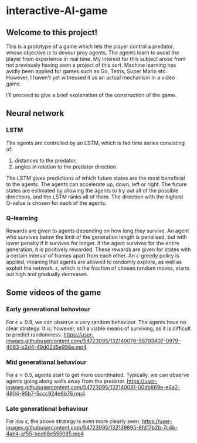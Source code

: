 # interactive-AI-game
## Welcome to this project!

This is a prototype of a game which lets the player control a predator, whose objective is to devour prey agents. The agents learn to avoid the player from experience in real time. My interest for this subject arose from not previously having seen a project of this sort. Machine learning has avidly been applied for games such as Go, Tetris, Super Mario etc. However, I haven't yet witnessed it as an actual mechanism in a video game. 

I'll proceed to give a brief explanation of the construction of the game.

## Neural network
### LSTM

The agents are controlled by an LSTM, which is fed time series consisting of:
1. distances to the predator,
2. angles in relation to the predator direction.

The LSTM gives predictions of which future states are the most beneficial to the agents. The agents can accelerate up, down, left or right. The future states are estimated by allowing the agents to try out all of the possible directions, and the LSTM ranks all of them. The direction with the highest Q-value is chosen for each of the agents.

### Q-learning

Rewards are given to agents depending on how long they survive. An agent who survives below the limit of the generation length is penalised, but with lower penalty if it survives for longer. If the agent survives for the entire generation, it is positively rewarded. These rewards are given for states with a certain interval of frames apart from each other. An $\epsilon$-greedy policy is applied, meaning that agents are allowed to randomly explore, as well as exploit the network. $\epsilon$, which is the fraction of chosen random moves, starts out high and gradually decreases. 

## Some videos of the game

### Early generational behaviour
For $\epsilon\approx 0.9$, we can observe a very random behaviour. The agents have no clear strategy. It is, however, still a viable means of surviving, as it is difficult to predict randomness. 
https://user-images.githubusercontent.com/54723095/132140076-98793407-0979-4083-b2d4-49d02d5e998e.mp4

### Mid generational behaviour
For $\epsilon\approx 0.5$, agents start to get more coordinated. Typically, we can observe agents going along walls away from the predator.
https://user-images.githubusercontent.com/54723095/132140081-00db869e-e8a2-4804-95b7-5ccc924e6b76.mp4

### Late generational behaviour
For low $\epsilon$, the above strategy is even more clearly seen.
https://user-images.githubusercontent.com/54723095/132139895-8fd17b2b-7c4b-4ab4-af55-bed68e555085.mp4

